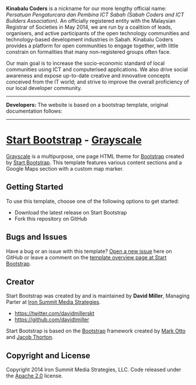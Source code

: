 **Kinabalu Coders** is a nickname for our more lengthy official name: *Persatuan Pengaturcara dan Pembina ICT Sabah (Sabah Coders and ICT Builders Association)*. An officially registered entity with the Malaysian Registrar of Societies in May 2014, we are run by a coalition of leads, organisers, and active participants of the open technology communities and technology-based development industries in Sabah. Kinabalu Coders provides a platform for open communities to engage together, with little constrain on formalities that many non-registered groups often face.

Our main goal is to increase the socio-economic standard of local communities using ICT and computerised applications. We also drive social awareness and expose up-to-date creative and innovative concepts conceived from the IT world; and strive to improve the overall proficiency of our local developer community.

---

**Developers:** The website is based on a bootstrap template, original documentation follows:

---

# [Start Bootstrap](http://startbootstrap.com/) - [Grayscale](http://startbootstrap.com/template-overviews/grayscale/)

[Grayscale](http://startbootstrap.com/template-overviews/grayscale/) is a multipurpose, one page HTML theme for [Bootstrap](http://getbootstrap.com/) created by [Start Bootstrap](http://startbootstrap.com/). This template features various content sections and a Google Maps section with a custom map marker.

## Getting Started

To use this template, choose one of the following options to get started:
* Download the latest release on Start Bootstrap
* Fork this repository on GitHub

## Bugs and Issues

Have a bug or an issue with this template? [Open a new issue](https://github.com/IronSummitMedia/startbootstrap-grayscale/issues) here on GitHub or leave a comment on the [template overview page at Start Bootstrap](http://startbootstrap.com/template-overviews/grayscale/).

## Creator

Start Bootstrap was created by and is maintained by **David Miller**, Managing Parter at [Iron Summit Media Strategies](http://www.ironsummitmedia.com/).

* https://twitter.com/davidmillerskt
* https://github.com/davidtmiller

Start Bootstrap is based on the [Bootstrap](http://getbootstrap.com/) framework created by [Mark Otto](https://twitter.com/mdo) and [Jacob Thorton](https://twitter.com/fat).

## Copyright and License

Copyright 2014 Iron Summit Media Strategies, LLC. Code released under the [Apache 2.0](https://github.com/IronSummitMedia/startbootstrap-grayscale/blob/gh-pages/LICENSE) license.
